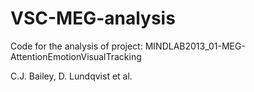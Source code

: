 VSC-MEG-analysis
================

Code for the analysis of project:
MINDLAB2013_01-MEG-AttentionEmotionVisualTracking

C.J. Bailey, D. Lundqvist et al.
